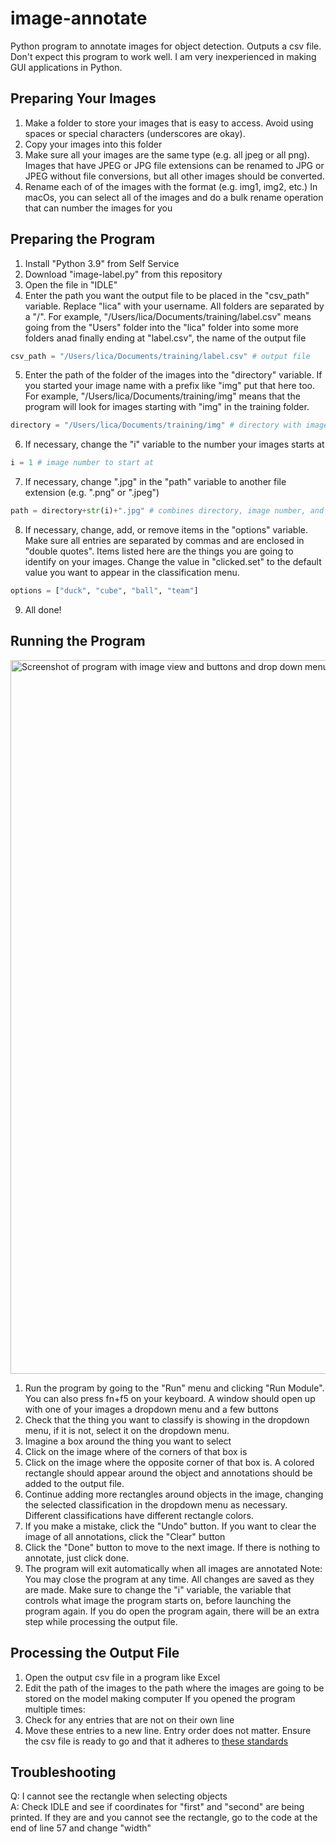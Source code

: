 # image-annotate
Python program to annotate images for object detection. Outputs a csv file. Don't expect this program to work well. I am very inexperienced in making GUI applications in Python.

## Preparing Your Images

  1. Make a folder to store your images that is easy to access. Avoid using spaces or special characters (underscores are okay).
  2. Copy your images into this folder
  3. Make sure all your images are the same type (e.g. all jpeg or all png). Images that have JPEG or JPG file extensions can be renamed to JPG or JPEG without file conversions, but all other images should be converted.
  4. Rename each of of the images with the format <prefix><index number> (e.g. img1, img2, etc.)
  In macOs, you can select all of the images and do a bulk rename operation that can number the images for you
  
## Preparing the Program
  
  1. Install "Python 3.9" from Self Service
  2. Download "image-label.py" from this repository
  3. Open the file in "IDLE"
  4. Enter the path you want the output file to be placed in the "csv_path" variable. Replace "lica" with your username. All folders are separated by a "/". For example, "/Users/lica/Documents/training/label.csv" means going from the "Users" folder into the "lica" folder into some more folders anad finally ending at "label.csv", the name of the output file  
  ```python
  csv_path = "/Users/lica/Documents/training/label.csv" # output file
  ```
  5. Enter the path of the folder of the images into the "directory" variable. If you started your image name with a prefix like "img" put that here too. For example, "/Users/lica/Documents/training/img" means that the program will look for images starting with "img" in the training folder.  
  ```python
  directory = "/Users/lica/Documents/training/img" # directory with images plus any prefix
  ```
  6. If necessary, change the "i" variable to the number your images starts at
  ```python
  i = 1 # image number to start at
  ```
  7. If necessary, change ".jpg" in the "path" variable to another file extension (e.g. ".png" or ".jpeg")  
  ```python
  path = directory+str(i)+".jpg" # combines directory, image number, and file extension
  ```
  8. If necessary, change, add, or remove items in the "options" variable. Make sure all entries are separated by commas and are enclosed in "double quotes". Items listed here are the things you are going to identify on your images. Change the value in "clicked.set" to the default value you want to appear in the classification menu.  
  ```python
  options = ["duck", "cube", "ball", "team"]
  ```
  9. All done!
  
## Running the Program
  <img width="1142" alt="Screenshot of program with image view and buttons and drop down menu" src="https://user-images.githubusercontent.com/49379586/141716170-693d31e4-52aa-4fa4-9e5d-5a1b89416f2b.png">

  1. Run the program by going to the "Run" menu and clicking "Run Module". You can also press fn+f5 on your keyboard. A window should open up with one of your images a dropdown menu and a few buttons
  2. Check that the thing you want to classify is showing in the dropdown menu, if it is not, select it on the dropdown menu.
  3. Imagine a box around the thing you want to select
  4. Click on the image where of the corners of that box is
  5. Click on the image where the opposite corner of that box is. A colored rectangle should appear around the object and annotations should be added to the output file.
  6. Continue adding more rectangles around objects in the image, changing the selected classification in the dropdown menu as necessary. Different classifications have different rectangle colors.
  7. If you make a mistake, click the "Undo" button. If you want to clear the image of all annotations, click the "Clear" button
  8. Click the "Done" button to move to the next image. If there is nothing to annotate, just click done.
  9. The program will exit automatically when all images are annotated
  Note: You may close the program at any time. All changes are saved as they are made. Make sure to change the "i" variable, the variable that controls what image the program starts on, before launching the program again. If you do open the program again, there will be an extra step while processing the output file.
  
## Processing the Output File
  1. Open the output csv file in a program like Excel
  2. Edit the path of the images to the path where the images are going to be stored on the model making computer
  If you opened the program multiple times:
  1. Check for any entries that are not on their own line
  2. Move these entries to a new line. Entry order does not matter.
  Ensure the csv file is ready to go and that it adheres to [these standards](https://cloud.google.com/vision/automl/object-detection/docs/prepare)
  
## Troubleshooting
  Q: I cannot see the rectangle when selecting objects  
  A: Check IDLE and see if coordinates for "first" and "second" are being printed. If they are and you cannot see the rectangle, go to the code at the end of line 57 and change "width"
  
  
  
